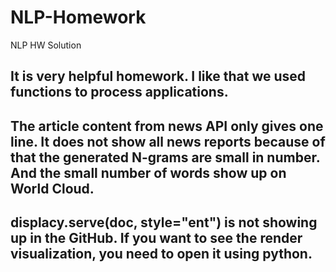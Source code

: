 # NLP-Homework
NLP HW Solution

## It is very helpful homework. I like that we used functions to process applications. 
## The article content from news API only gives one line. It does not show all news reports because of that the generated N-grams are small in number. And the small number of words show up on World Cloud. 
## displacy.serve(doc, style="ent") is not showing up in the GitHub. If you want to see the render visualization, you need to open it using python. 
